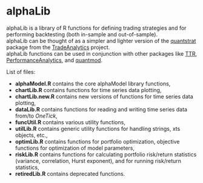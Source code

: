 alphaLib
========
alphaLib is a library of R functions for defining trading strategies and for performing backtesting (both in-sample and out-of-sample).  
alphaLib can be thought of as a simpler and lighter version of the [quantstrat][1] package from the [TradeAnalytics][2] project.  
alphaLib functions can be used in conjunction with other packages like [TTR][3], [PerformanceAnalytics][4], and [quantmod][5].  

List of files:
* **alphaModel.R** contains the core alphaModel library functions,
* **chartLib.R** contains functions for time series data plotting,
* **chartLib.new.R** contains new versions of functions for time series data plotting,
* **dataLib.R** contains functions for reading and writing time series data from/to *OneTick*,
* **funcUtil.R** contains various utility functions,
* **utilLib.R** contains generic utility functions for handling strings, xts objects, etc.,
* **optimLib.R** contains functions for portfolio optimization, objective functions for optimization of model parameters,
* **riskLib.R** contains functions for calculating portfolio risk/return statistics (variance, correlation, Hurst exponent), and for running risk/return statistics,
* **retiredLib.R** contains deprecated functions.


[1]: https://r-forge.r-project.org/scm/viewvc.php/pkg/quantstrat/?root=blotter
[2]: https://r-forge.r-project.org/R/?group_id=316
[3]: http://cran.r-project.org/web/packages/TTR/index.html
[4]: http://cran.r-project.org/web/packages/PerformanceAnalytics/index.html
[5]: http://cran.r-project.org/web/packages/quantmod/index.html

